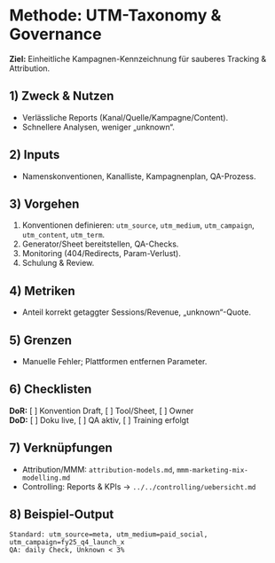 # Methode: UTM-Taxonomy & Governance

**Ziel:** Einheitliche Kampagnen-Kennzeichnung für sauberes Tracking & Attribution.

## 1) Zweck & Nutzen
- Verlässliche Reports (Kanal/Quelle/Kampagne/Content).
- Schnellere Analysen, weniger „unknown“.

## 2) Inputs
- Namenskonventionen, Kanalliste, Kampagnenplan, QA-Prozess.

## 3) Vorgehen
1. Konventionen definieren: `utm_source`, `utm_medium`, `utm_campaign`, `utm_content`, `utm_term`.  
2. Generator/Sheet bereitstellen, QA-Checks.  
3. Monitoring (404/Redirects, Param-Verlust).  
4. Schulung & Review.

## 4) Metriken
- Anteil korrekt getaggter Sessions/Revenue, „unknown“-Quote.

## 5) Grenzen
- Manuelle Fehler; Plattformen entfernen Parameter.

## 6) Checklisten
**DoR:** [ ] Konvention Draft, [ ] Tool/Sheet, [ ] Owner  
**DoD:** [ ] Doku live, [ ] QA aktiv, [ ] Training erfolgt

## 7) Verknüpfungen
- Attribution/MMM: `attribution-models.md`, `mmm-marketing-mix-modelling.md`  
- Controlling: Reports & KPIs → `../../controlling/uebersicht.md`

## 8) Beispiel-Output
```text
Standard: utm_source=meta, utm_medium=paid_social, utm_campaign=fy25_q4_launch_x
QA: daily Check, Unknown < 3%
```
